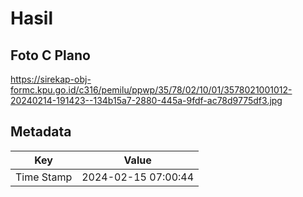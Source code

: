 # Hasil

## Foto C Plano

https://sirekap-obj-formc.kpu.go.id/c316/pemilu/ppwp/35/78/02/10/01/3578021001012-20240214-191423--134b15a7-2880-445a-9fdf-ac78d9775df3.jpg


## Metadata

| Key        | Value               |
| ---------- | ------------------- |
| Time Stamp | 2024-02-15 07:00:44 |



